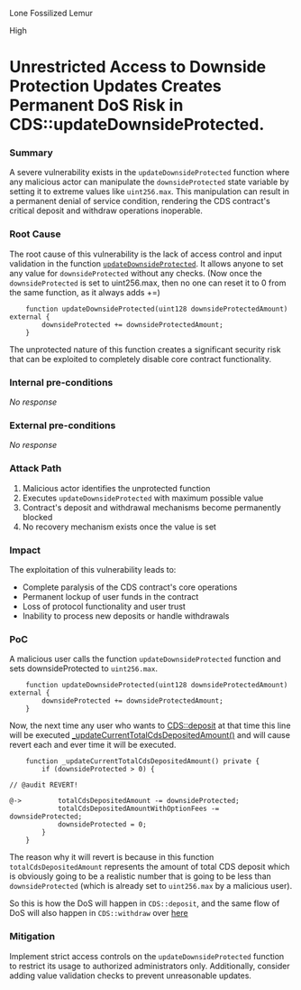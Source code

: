 Lone Fossilized Lemur

High

# Unrestricted Access to Downside Protection Updates Creates Permanent DoS Risk in CDS::updateDownsideProtected.

### Summary

A severe vulnerability exists in the `updateDownsideProtected` function where any malicious actor can manipulate the `downsideProtected` state variable by setting it to extreme values like `uint256.max`. This manipulation can result in a permanent denial of service condition, rendering the CDS contract's critical deposit and withdraw operations inoperable.

### Root Cause

The root cause of this vulnerability is the lack of access control and input validation in the function [`updateDownsideProtected`](https://github.com/sherlock-audit/2024-11-autonomint/blob/0d324e04d4c0ca306e1ae4d4c65f0cb9d681751b/Blockchain/Blockchian/contracts/Core_logic/CDS.sol#L829). It allows anyone to set any value for `downsideProtected` without any checks. (Now once the `downsideProtected` is set to uint256.max, then no one can reset it to 0 from the same function, as it always adds +=)

```solidity
    function updateDownsideProtected(uint128 downsideProtectedAmount) external {
        downsideProtected += downsideProtectedAmount;
    }
```
The unprotected nature of this function creates a significant security risk that can be exploited to completely disable core contract functionality.

### Internal pre-conditions

_No response_

### External pre-conditions

_No response_

### Attack Path

1. Malicious actor identifies the unprotected function
2. Executes `updateDownsideProtected` with maximum possible value
3. Contract's deposit and withdrawal mechanisms become permanently blocked
4. No recovery mechanism exists once the value is set


### Impact

The exploitation of this vulnerability leads to:
- Complete paralysis of the CDS contract's core operations
- Permanent lockup of user funds in the contract
- Loss of protocol functionality and user trust
- Inability to process new deposits or handle withdrawals


### PoC

A malicious user calls the function `updateDownsideProtected` function and sets downsideProtected to `uint256.max`.

```solidity
    function updateDownsideProtected(uint128 downsideProtectedAmount) external {
        downsideProtected += downsideProtectedAmount;
    }
```

Now, the next time any user who wants to [CDS::deposit](https://github.com/sherlock-audit/2024-11-autonomint/blob/0d324e04d4c0ca306e1ae4d4c65f0cb9d681751b/Blockchain/Blockchian/contracts/Core_logic/CDS.sol#L186) at that time this line will be executed [_updateCurrentTotalCdsDepositedAmount()](https://github.com/sherlock-audit/2024-11-autonomint/blob/0d324e04d4c0ca306e1ae4d4c65f0cb9d681751b/Blockchain/Blockchian/contracts/Core_logic/CDS.sol#L234) and will cause revert each and ever time it will be executed.

```solidity
    function _updateCurrentTotalCdsDepositedAmount() private {
        if (downsideProtected > 0) {

// @audit REVERT!    
          
@->         totalCdsDepositedAmount -= downsideProtected;
            totalCdsDepositedAmountWithOptionFees -= downsideProtected;
            downsideProtected = 0;
        }
    }
```

The reason why it will revert is because in this function `totalCdsDepositedAmount` represents the amount of total CDS deposit which is obviously going to be a realistic number that is going to be less than `downsideProtected` (which is already set to `uint256.max` by a malicious user). 

So this is how the DoS will happen in `CDS::deposit`, and the same flow of DoS will also happen in `CDS::withdraw` over [here](https://github.com/sherlock-audit/2024-11-autonomint/blob/0d324e04d4c0ca306e1ae4d4c65f0cb9d681751b/Blockchain/Blockchian/contracts/Core_logic/CDS.sol#L324)    


### Mitigation

Implement strict access controls on the `updateDownsideProtected` function to restrict its usage to authorized administrators only. Additionally, consider adding value validation checks to prevent unreasonable updates.